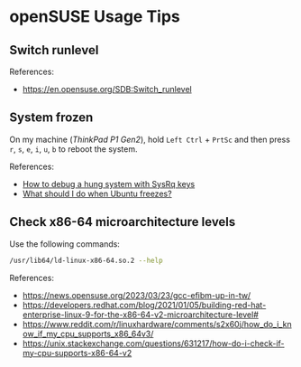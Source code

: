 # openSUSE Usage Tips

## Switch runlevel

References:

- https://en.opensuse.org/SDB:Switch_runlevel

## System frozen

On my machine (*ThinkPad P1 Gen2*), hold `Left Ctrl` + `PrtSc` and then press `r`, `s`, `e`, `i`, `u`, `b` to reboot the system.

References:

- [How to debug a hung system with SysRq keys](https://www.suse.com/support/kb/doc/?id=000020294)
- [What should I do when Ubuntu freezes?](https://askubuntu.com/questions/4408/what-should-i-do-when-ubuntu-freezes)

## Check x86-64 microarchitecture levels

Use the following commands:

```bash
/usr/lib64/ld-linux-x86-64.so.2 --help
```

References:

- https://news.opensuse.org/2023/03/23/gcc-efibm-up-in-tw/
- https://developers.redhat.com/blog/2021/01/05/building-red-hat-enterprise-linux-9-for-the-x86-64-v2-microarchitecture-level#
- https://www.reddit.com/r/linuxhardware/comments/s2x60j/how_do_i_know_if_my_cpu_supports_x86_64v3/
- https://unix.stackexchange.com/questions/631217/how-do-i-check-if-my-cpu-supports-x86-64-v2
